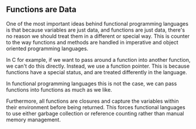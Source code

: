 ## Functions are Data

One of the most important ideas behind functional programming languages is that because variables are just data, and functions are just data, there's no reason we should treat them in a different or special way. This is counter to the way functions and methods are handled in imperative and object oriented programming languages.

In C for example, if we want to pass around a function into another function, we can't do this directly. Instead, we use a function pointer. This is because functions have a special status, and are treated differently in the language.

In functional programming languages this is not the case, we can pass functions into functions as much as we like.

Furthermore, all functions are closures and capture the variables within their environment before being returned. This forces functional languages to use either garbage collection or reference counting rather than manual memory management.